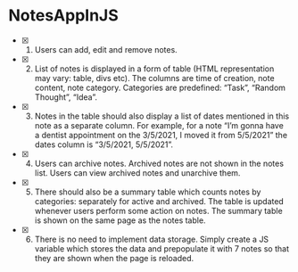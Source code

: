 # NotesAppInJS

- [x] 1. Users can add, edit and remove notes. 
- [x] 2. List of notes is displayed in a form of table (HTML representation may vary: table, divs etc). The columns are time of creation, note content, note category. Categories are predefined: “Task”, “Random Thought”, “Idea”.
- [x] 3. Notes in the table should also display a list of dates mentioned in this note as a separate column. For example, for a note “I’m gonna have a dentist appointment on the 3/5/2021, I moved it from 5/5/2021” the dates column is “3/5/2021, 5/5/2021”.
- [x] 4. Users can archive notes. Archived notes are not shown in the notes list. Users can view archived notes and unarchive them.
- [x] 5. There should also be a summary table which counts notes by categories: separately for active and archived. The table is updated whenever users perform some action on notes. The summary table is shown on the same page as the notes table.
- [x] 6. There is no need to implement data storage. Simply create a JS variable which stores the data and prepopulate it with 7 notes so that they are shown when the page is reloaded.
